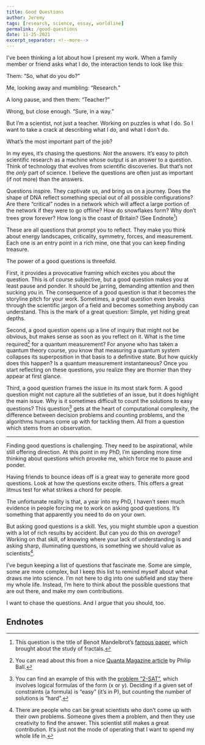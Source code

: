 ```yaml
---
title: Good Questions
author: Jeremy
tags: [research, science, essay, worldline]
permalink: /good-questions
date: 11-25-2021
excerpt_separator: <!--more-->
---
```


I’ve been thinking a lot about how I present my work. When a family member or friend asks what I do, the interaction tends to look like this:

Them: “So, what do you do?”

Me, looking away and mumbling: “Research.”

A long pause, and then them: “Teacher?”

Wrong, but close enough. “Sure, in a way.”

But I’m a scientist, not just a teacher. Working on puzzles is what I do. So I want to take a crack at describing what I do, and what I don’t do.

<!--more-->

What’s the most important part of the job?

In my eyes, it’s chasing the questions. *Not* the answers. It’s easy to pitch scientific research as a machine whose output is an answer to a question. Think of technology that evolves from scientific discoveries. But that’s not the *only* part of science. I believe the questions are often just as important (if not more) than the answers.

Questions inspire. They captivate us, and bring us on a journey. Does the shape of DNA reflect something special out of all possible configurations? Are there “critical” nodes in a network which will affect a large portion of the network if they were to go offline? How do snowflakes form? Why don’t trees grow forever? How long is the coast of Britain? (See Endnote[^1])

These are all questions that prompt you to reflect. They make you think about energy landscapes, criticality, symmetry, forces, and measurement. Each one is an entry point in a rich mine, one that you can keep finding treasure.

The power of a good questions is threefold.

First, it provides a provocative framing which excites you about the question. This is of course subjective, but a good question makes you at least pause and ponder. It should be jarring, demanding attention and then sucking you in. The consequence of a good question is that it becomes the storyline pitch for your work. Sometimes, a great question even breaks through the scientific jargon of a field and becomes something anybody can understand. This is the mark of a great question: Simple, yet hiding great depths.

Second, a good question opens up a line of inquiry that might not be obvious, but makes sense as soon as you reflect on it. What is the time required[^2] for a quantum measurement? For anyone who has taken a quantum theory course, you know that measuring a quantum system collapses its superposition in that basis to a definitive state. But how quickly does this happen? Is a quantum measurement instantaneous? Once you start reflecting on these questions, you realize they are thornier than they appear at first glance.

Third, a good question frames the issue in its most stark form. A good question might not capture all the subtleties of an issue, but it does highlight the main issue. Why is it sometimes difficult to count the solutions to easy questions? This question[^3] gets at the heart of computational complexity, the difference between decision problems and counting problems, and the algorithms humans come up with for tackling them. All from a question which stems from an observation.

---

Finding good questions is challenging. They need to be aspirational, while still offering direction. At this point in my PhD, I’m spending more time thinking about questions which provoke me, which force me to pause and ponder.

Having friends to bounce ideas off is a great way to generate more good questions. Look at how the questions excite others. This offers a great litmus test for what strikes a chord for people.

The unfortunate reality is that, a year into my PhD, I haven’t seen much evidence in people forcing me to work on asking good questions. It’s something that apparently you need to do on your own.

But asking good questions is a skill. Yes, you might stumble upon a question with a lot of rich results by accident. But can you do this on *average*? Working on that skill, of knowing where your lack of understanding is and asking sharp, illuminating questions, is something we should value as scientists[^4].

I’ve begun keeping a list of questions that fascinate me. Some are simple, some are more complex, but I keep this list to remind myself about what draws me into science. I’m not here to dig into one subfield and stay there my whole life. Instead, I’m here to think about the possible questions that are out there, and make my own contributions.

I want to chase the questions. And I argue that you should, too.

## Endnotes

[^1]: This question is the title of Benoit Mandelbrot’s [famous paper](https://science.sciencemag.org/content/156/3775/636.abstract), which brought about the study of fractals.
[^2]: You can read about this from a nice [Quanta Magazine article](https://www.quantamagazine.org/quantum-leaps-long-assumed-to-be-instantaneous-take-time-20190605/) by Philip Ball.
[^3]: You can find an example of this with the [problem “2-SAT”](https://en.wikipedia.org/wiki/2-satisfiability#Complexity_and_extensions), which involves logical formulas of the form (x or y). Deciding if a given set of constraints (a formula) is “easy” (it’s in P), but counting the number of solutions is “hard”.
[^4]: There are people who can be great scientists who don’t come up with their own problems. Someone gives them a problem, and then they use creativity to find the answer. This scientist still makes a great contribution. It’s just not the mode of operating that I want to spend my whole life in.